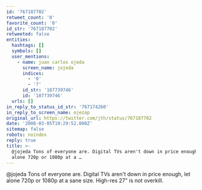 ```yaml
---
id: '767187702'
retweet_count: '0'
favorite_count: '0'
id_str: '767187702'
retweeted: false
entities:
  hashtags: []
  symbols: []
  user_mentions:
    - name: juan carlos ojeda
      screen_name: jojeda
      indices:
        - '0'
        - '7'
      id_str: '187739746'
      id: '187739746'
  urls: []
in_reply_to_status_id_str: '767174260'
in_reply_to_screen_name: ojezap
original_url: https://twitter.com/jth/status/767187702
date: '2008-03-05T19:29:52.000Z'
sitemap: false
robots: noindex
reply: true
title: >-
  @jojeda Tons of everyone are. Digital TVs aren't down in price enough, let
  alone 720p or 1080p at a …
---
```


@jojeda Tons of everyone are. Digital TVs aren't down in price enough, let alone 720p or 1080p at a sane size. High-res 27" is not overkill.